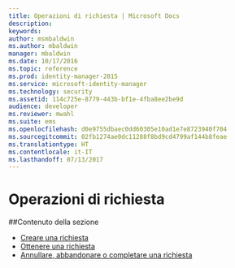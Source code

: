 ```yaml
---
title: Operazioni di richiesta | Microsoft Docs
description: 
keywords: 
author: msmbaldwin
ms.author: mbaldwin
manager: mbaldwin
ms.date: 10/17/2016
ms.topic: reference
ms.prod: identity-manager-2015
ms.service: microsoft-identity-manager
ms.technology: security
ms.assetid: 114c725e-8779-443b-bf1e-4fba8ee2be9d
audience: developer
ms.reviewer: mwahl
ms.suite: ems
ms.openlocfilehash: d0e9755dbaec0dd60305e10ad1e7e8723940f704
ms.sourcegitcommit: 02fb1274ae0dc11288f8bd9cd4799af144b8feae
ms.translationtype: HT
ms.contentlocale: it-IT
ms.lasthandoff: 07/13/2017
---
```

# <a name="request-operations"></a>Operazioni di richiesta

##<a name="in-this-section"></a>Contenuto della sezione

- [Creare una richiesta](create-request.md)
- [Ottenere una richiesta](get-request.md)
- [Annullare, abbandonare o completare una richiesta](cancel-abandon-complete-request.md)
